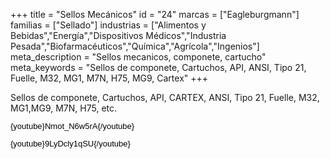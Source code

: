 +++
title = "Sellos Mecánicos"
id = "24"
marcas = ["Eagleburgmann"]
familias = ["Sellado"]
industrias = ["Alimentos y Bebidas","Energía","Dispositivos Médicos","Industria Pesada","Biofarmacéuticos","Química","Agrícola","Ingenios"]
meta_description = "Sellos mecanicos, componete, cartucho"
meta_keywords = "Sellos de componete, Cartuchos, API, ANSI, Tipo 21, Fuelle, M32, MG1, M7N, H75, MG9, Cartex"
+++
<p>Sellos de componete, Cartuchos, API, CARTEX, ANSI, Tipo 21, Fuelle, M32, MG1,MG9, M7N, H75, etc.</p>
<p><span style="color: #000000; font-family: Arial; font-size: 13px; line-height: 14.399999618530273px; text-align: justify; white-space: pre-wrap;">{youtube}Nmot_N6w5rA{/youtube}</span></p>
<p><span style="color: #000000; font-family: Arial; font-size: 13px; line-height: 14.399999618530273px; text-align: justify; white-space: pre-wrap;">{youtube}9LyDcly1qSU{/youtube}</span></p>
<p> </p>
<p> </p>